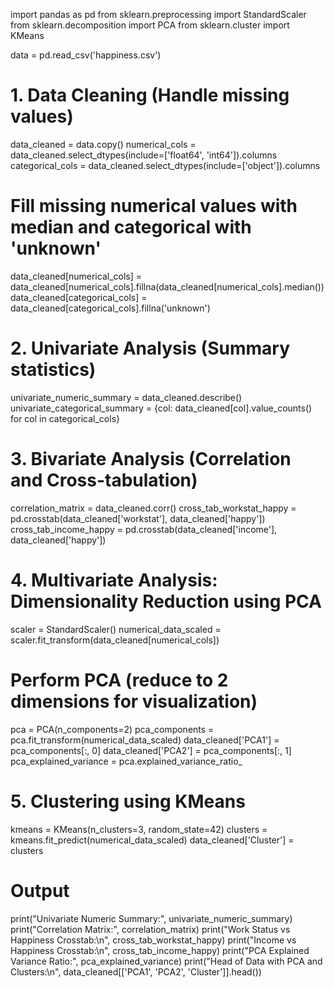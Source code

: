 import pandas as pd
from sklearn.preprocessing import StandardScaler
from sklearn.decomposition import PCA
from sklearn.cluster import KMeans


data = pd.read_csv('happiness.csv')

# 1. Data Cleaning (Handle missing values)
data_cleaned = data.copy()
numerical_cols = data_cleaned.select_dtypes(include=['float64', 'int64']).columns
categorical_cols = data_cleaned.select_dtypes(include=['object']).columns

# Fill missing numerical values with median and categorical with 'unknown'
data_cleaned[numerical_cols] = data_cleaned[numerical_cols].fillna(data_cleaned[numerical_cols].median())
data_cleaned[categorical_cols] = data_cleaned[categorical_cols].fillna('unknown')

# 2. Univariate Analysis (Summary statistics)
univariate_numeric_summary = data_cleaned.describe()
univariate_categorical_summary = {col: data_cleaned[col].value_counts() for col in categorical_cols}

# 3. Bivariate Analysis (Correlation and Cross-tabulation)
correlation_matrix = data_cleaned.corr()
cross_tab_workstat_happy = pd.crosstab(data_cleaned['workstat'], data_cleaned['happy'])
cross_tab_income_happy = pd.crosstab(data_cleaned['income'], data_cleaned['happy'])

# 4. Multivariate Analysis: Dimensionality Reduction using PCA
scaler = StandardScaler()
numerical_data_scaled = scaler.fit_transform(data_cleaned[numerical_cols])

# Perform PCA (reduce to 2 dimensions for visualization)
pca = PCA(n_components=2)
pca_components = pca.fit_transform(numerical_data_scaled)
data_cleaned['PCA1'] = pca_components[:, 0]
data_cleaned['PCA2'] = pca_components[:, 1]
pca_explained_variance = pca.explained_variance_ratio_

# 5. Clustering using KMeans
kmeans = KMeans(n_clusters=3, random_state=42)
clusters = kmeans.fit_predict(numerical_data_scaled)
data_cleaned['Cluster'] = clusters

# Output
print("Univariate Numeric Summary:", univariate_numeric_summary)
print("Correlation Matrix:", correlation_matrix)
print("Work Status vs Happiness Crosstab:\n", cross_tab_workstat_happy)
print("Income vs Happiness Crosstab:\n", cross_tab_income_happy)
print("PCA Explained Variance Ratio:", pca_explained_variance)
print("Head of Data with PCA and Clusters:\n", data_cleaned[['PCA1', 'PCA2', 'Cluster']].head())
